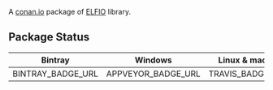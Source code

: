 A [conan.io](https://conan.io) package of [ELFIO](https://github.com/serge1/ELFIO) library.

## Package Status

| Bintray | Windows | Linux & macOS |
|:--------:|:---------:|:-----------------:|
|BINTRAY_BADGE_URL|APPVEYOR_BADGE_URL|TRAVIS_BADGE_URL|
